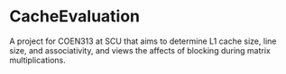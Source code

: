 # CacheEvaluation
A project for COEN313 at SCU that aims to determine L1 cache size, line size, and associativity, and views the affects of blocking during matrix multiplications.

